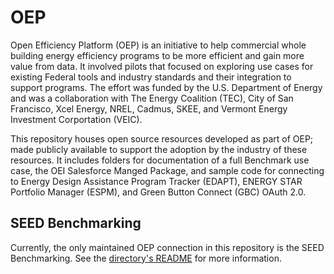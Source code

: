 # OEP

Open Efficiency Platform (OEP) is an initiative to help commercial whole building energy efficiency programs to be more efficient and gain more value from data. It involved pilots that focused on exploring use cases for existing Federal tools and industry standards and their integration to support programs. The effort was funded by the U.S. Department of Energy and was a collaboration with The Energy Coalition (TEC), City of San Francisco, Xcel Energy, NREL, Cadmus, SKEE, and Vermont Energy Investment Corportation (VEIC).

This repository houses open source resources developed as part of OEP; made publicly available to support the adoption by the industry of these resources. It includes folders for documentation of a full Benchmark use case, the OEI Salesforce Manged Package, and sample code for connecting to Energy Design Assistance Program Tracker (EDAPT), ENERGY STAR Portfolio Manager (ESPM), and Green Button Connect (GBC) OAuth 2.0.

## SEED Benchmarking

Currently, the only maintained OEP connection in this repository is the SEED Benchmarking. See the [directory's README](https://github.com/SEED-platform/OEP/tree/Dev/SEED%20Benchmark) for more information.
